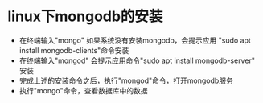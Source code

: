 # linux下mongodb的安装
+ 在终端输入"mongo"
  如果系统没有安装mongodb，会提示应用
  "sudo apt install mongodb-clients"命令安装
+ 在终端输入"mongod"
  会提示应用命令"sudo apt install mongodb-server"
  安装
+ 完成上述的安装命令之后，执行"mongod"命令，打开mongodb服务
+ 执行"mongo"命令，查看数据库中的数据